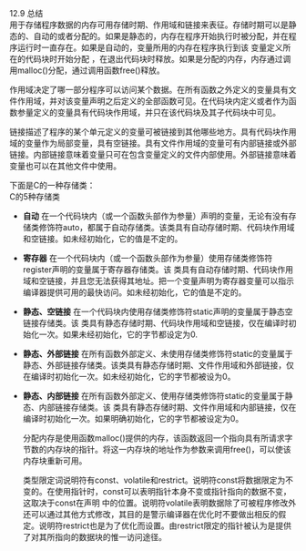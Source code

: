 12.9 总结  
  用于存储程序数据的内存可用存储时期、作用域和链接来表征。存储时期可以是静态的、自动的或者分配的。如果是静态的，内存在程序开始执行时被分配，并在程序运行时一直存在。如果是自动的，变量所用的内存在程序执行到该 变量定义所在的代码块时开始分配 ，在退出代码块时释放。如果是分配的内存，内存通过调用malloc()分配，通过调用函数free()释放。  

  作用域决定了哪一部分程序可以访问某个数据。在所有函数之外定义的变量具有文件作用域，并对该变量声明之后定义的全部函数可见。在代码块内定义或者作为函数参量定义的变量具有代码块作用域，并只在该代码块及其子代码块中可见。  

  链接描述了程序的某个单元定义的变量可被链接到其他哪些地方。具有代码块作用域的变量作为局部变量，具有空链接。具有文件作用域的变量可有内部链接或外部链接。内部链接意味着变量只可在包含变量定义的文件内部使用。外部链接意味着变量也可以在其他文件中使用。  

下面是C的一种存储类：  
C的5种存储类  
- **自动**  在一个代码块内（或一个函数头部作为参量）声明的变量，无论有没有存储类修饰符auto，都属于自动存储类。该类具有自动存储时期、代码块作用域和空链接。如未经初始化，它的值是不定的。
- **寄存器**  在一个代码块内（或一个函数头部作为参量）使用存储类修饰符register声明的变量属于寄存器存储类。该 类具有自动存储时期、代码块作用域和空链接，并且您无法获得其地址。把一个变量声明为寄存器变量可以指示编译器提供可用的最快访问。如未经初始化，它的值是不定的。
- **静态、空链接**  在一个代码块内使用存储类修饰符static声明的变量属于静态空链接存储类。该 类具有静态存储时期、代码块作用域和空链接，仅在编译时初始化一次。如果未经初始化，它的字节都设定为0.
- **静态、外部链接**  在所有函数外部定义、未使用存储类修饰符static的变量属于静态、外部链接存储类。该类具有静态存储时期、文件作用域和外部链接，仅在编译时初始化一次。如未经初始化，它的字节都被设为0。
- **静态、内部链接**  在所有函数外部定义、使用存储类修饰符static的变量属于静态、内部链接存储类。该 类具有静态存储时期、文件作用域和内部链接，仅在编译时初始化一次。如果明确初始化，它的字节都被设定为0。

  分配内存是使用函数malloc()提供的内存，该函数返回一个指向具有所请求字节数的内存块的指针。将这一内存块的地址作为参数来调用free()，可以使该内存块重新可用。  

  类型限定词说明符有const、volatile和restrict。说明符const将数据限定为不变的。在使用指针时，const可以表明指针本身不变或指针指向的数据不变，这取决于const在声明 中的位置。说明符volatile表明数据除了可被程序修改外还可以通过其他方式修改，其目的是警示编译器在优化时不要做出相反的假定。说明符restrict也是为了优化而设置。由restrict限定的指针被认为是提供了对其所指向的数据块的惟一访问途径。  
